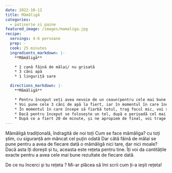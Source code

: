 ```yaml
---
date: 2022-10-12
title: Mămăligă
categories:
  - patiserie si paine
featured_image: /images/mamaliga.jpg
recipe:
  servings: 4-6 persoane
  prep: - 
  cook: 25 minutes
  ingredients_markdown: |-
    **Mămăligă**

    * 1 cană făină de mălai/ nu grisată
    * 3 căni apă
    * 1 linguriță sare

  directions_markdown: |-
    **Mămăligă**

    * Pentru început veți avea nevoie de un ceaun(pentru cele mai bune rezultate) sau o oală încăpătoare, neaderentă. 
    * Voi pune cele 3 căni de apă la fiert, iar în momentul în care începe să fiarbă voi pune sarea și în ploaie voi turna făina amestecând continuu cu un tel până este încorporată toată făina. 
    * În momentul în care începe să fiarbă totul, trag focul mic, voi semi-acoperi cu un capac și las să fiarbă pe foc mic pentru 20-25 de minute, amestecând odată la 3-5 minute pentru a nu se prinde pe fundul oalei. 
    * Dacă pentru început se folosește un tel, după o perioadă cel mai indicat este să folosiți o lingură de lemn.
    * După ce a fiert 20 de minute, și ne apropiem de final, voi trage focul maxim, las să fiarbă pentru 2-3 minute, cât să facă mămăliga o crustă subțire, apoi o torn rapid pe un dog. Acest lucru face ca mămăliga să iasă mai ușor din ceaun/oală.
---
```

Mămăligă tradițională, îndragită de noi toți
Cum se face mămăliga? cu toți știm, cu siguranță am mâncat cel puțin odată
Dar câtă făină de mălai se pune pentru a avea de fiecare dată o mămăligă nici tare, dar nici moale? Dacă asta îți dorești și tu, aceasta este rețeta pentru tine. Îți voi da cantitățile exacte pentru a avea cele mai bune rezultate de fiecare dată.

De ce nu încerci și tu rețeta ? Mi-ar plăcea să îmi scrii cum ți-a ieșit rețeta!